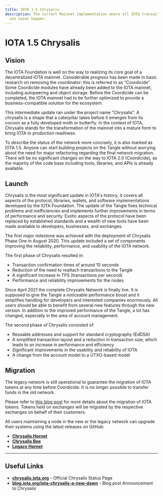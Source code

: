 ```yaml
---
title: IOTA 1.5 Chrysalis
description: The current Mainnet implementation where all IOTA transactions and
  use cases happen.
---
```


# IOTA 1.5 Chrysalis

## Vision

The IOTA Foundation is well on the way to realizing its core goal of a decentralized IOTA mainnet. Considerable progress has been made in basic research on removing the coordinator: this is referred to as "Coordicide". Some Coordicide modules have already been added to the IOTA mainnet, including autopeering and object storage. Before the Coordicide can be completed, the IOTA mainnet had to be further optimized to provide a business-compatible solution for the ecosystem.

This intermediate update ran under the project name "Chrysalis". A chrysalis is a shape that a caterpillar takes before it emerges from its cocoon as a fully developed moth or butterfly. In the context of IOTA, Chrysalis stands for the transformation of the mainnet into a mature form to bring IOTA to production readiness.

To describe the status of the network more concisely, it is also marked as IOTA 1.5. Anyone can start building projects on the Tangle without worrying about the need for major refactoring regarding the final network migration. There will be no significant changes on the way to IOTA 2.0 (Coordicide), as the majority of the code base including tools, libraries, and APIs is already available.

## Launch

Chrysalis is the most significant update in IOTA's history; it covers all aspects of the protocol, libraries, wallets, and software implementations developed by the IOTA Foundation. The update of the Tangle fixes technical problems and inefficiencies and implements further improvements in terms of performance and security. Exotic aspects of the protocol have been replaced by established standards and a wealth of new tools have been made available to developers, businesses, and exchanges.

The first major milestone was achieved with the deployment of Chrysalis Phase One in August 2020. This update included a set of components improving the reliability, performance, and usability of the IOTA network.

The first phase of Chrysalis resulted in:

- Transaction confirmation times of around 10 seconds
- Reduction of the need to reattach transactions to the Tangle
- A significant increase in TPS (transactions per second)
- Performance and reliability improvements for the nodes

Since April 2021 the complete Chrysalis Network is finally live. It is supposed to give the Tangle a noticeable performance boost and it simplifies handling for developers and interested companies enormously. All users should be able to benefit from several new features through the new version. In addition to the improved performance of the Tangle, a lot has changed, especially in the area of account management.

The second phase of Chrysalis consisted of:

- Reusable addresses and support for standard cryptography (EdDSA)
- A simplified transaction layout and a reduction in transaction size, which leads to an increase in performance and efficiency
- Significant improvements in the usability and reliability of IOTA
- A change from the account model to a UTXO-based model

## Migration

The legacy network is still operational to guarantee the migration of IOTA tokens at any time before Coordicide. It is no longer possible to transfer funds in the old network.

Please refer to [this blog post](https://blog.iota.org/chrysalis-migration-process/) for more details about the migration of IOTA tokens. Tokens held on exchanges will be migrated by the respective exchanges on behalf of their customers.

All users maintaining a node in the new or the legacy network can upgrade their systems using the latest releases on GitHub:

- [**Chrysalis Hornet**](https://github.com/gohornet/hornet)
- [**Chrysalis Bee**](https://github.com/iotaledger/bee)
- [**Legacy Hornet**](https://github.com/gohornet/hornet/releases/tag/v0.5.8)

---


## Useful Links

- [**chrysalis.iota.org**](https://chrysalis.iota.org/) - Official Chrysalis Status Page
- [**blog.iota.org/iota-chrysalis-a-new-dawn**](https://blog.iota.org/iota-chrysalis-a-new-dawn/) - Blog post Announcement to Chrysalis
